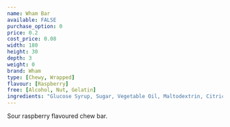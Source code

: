 ```yaml
---
name: Wham Bar
available: FALSE
purchase_option: 0
price: 0.2
cost_price: 0.08
width: 180
height: 30
depth: 3
weight: 0
brand: Wham
type: [Chewy, Wrapped]
flavour: [Raspberry]
free: [Alcohol, Nut, Gelatin]
ingredients: "Glucose Syrup, Sugar, Vegetable Oil, Maltodextrin, Citric Acid, Solublised Milk Protein, Glycerol E422, Soya Lethicin, Flavouring, Colour: E163"
---
```

Sour raspberry flavoured chew bar.
